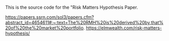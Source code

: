 This is the source code for the "Risk Matters Hypothesis Paper.

https://papers.ssrn.com/sol3/papers.cfm?abstract_id=4654611#:~:text=The%20RMH%20is%20derived%20by,that%20of%20the%20market%20portfolio.
https://elmwealth.com/risk-matters-hypothesis/


